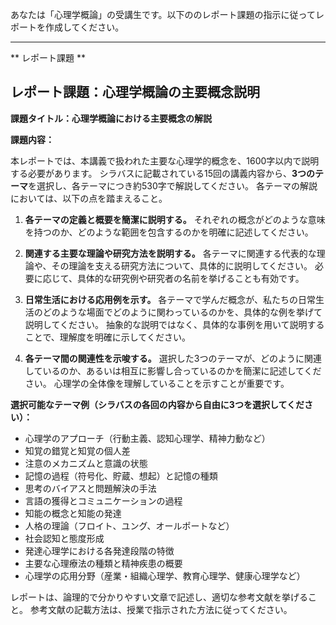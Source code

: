 あなたは「心理学概論」の受講生です。以下ののレポート課題の指示に従ってレポートを作成してください。

---------------------------------------
** レポート課題 **

## レポート課題：心理学概論の主要概念説明

**課題タイトル：心理学概論における主要概念の解説**

**課題内容：**

本レポートでは、本講義で扱われた主要な心理学的概念を、1600字以内で説明する必要があります。  シラバスに記載されている15回の講義内容から、**3つのテーマ**を選択し、各テーマにつき約530字で解説してください。  各テーマの解説においては、以下の点を踏まえること。

1. **各テーマの定義と概要を簡潔に説明する。**  それぞれの概念がどのような意味を持つのか、どのような範囲を包含するのかを明確に記述してください。

2. **関連する主要な理論や研究方法を説明する。**  各テーマに関連する代表的な理論や、その理論を支える研究方法について、具体的に説明してください。  必要に応じて、具体的な研究例や研究者の名前を挙げることも有効です。

3. **日常生活における応用例を示す。**  各テーマで学んだ概念が、私たちの日常生活のどのような場面でどのように関わっているのかを、具体的な例を挙げて説明してください。  抽象的な説明ではなく、具体的な事例を用いて説明することで、理解度を明確に示してください。

4. **各テーマ間の関連性を示唆する。**  選択した3つのテーマが、どのように関連しているのか、あるいは相互に影響し合っているのかを簡潔に記述してください。  心理学の全体像を理解していることを示すことが重要です。

**選択可能なテーマ例（シラバスの各回の内容から自由に3つを選択してください）：**

* 心理学のアプローチ（行動主義、認知心理学、精神力動など）
* 知覚の錯覚と知覚の個人差
* 注意のメカニズムと意識の状態
* 記憶の過程（符号化、貯蔵、想起）と記憶の種類
* 思考のバイアスと問題解決の手法
* 言語の獲得とコミュニケーションの過程
* 知能の概念と知能の発達
* 人格の理論（フロイト、ユング、オールポートなど）
* 社会認知と態度形成
* 発達心理学における各発達段階の特徴
* 主要な心理療法の種類と精神疾患の概要
* 心理学の応用分野（産業・組織心理学、教育心理学、健康心理学など）


レポートは、論理的で分かりやすい文章で記述し、適切な参考文献を挙げること。  参考文献の記載方法は、授業で指示された方法に従ってください。
